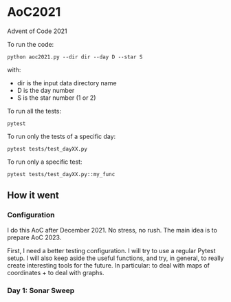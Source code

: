 # AoC2021

Advent of Code 2021

To run the code:

```commandline
python aoc2021.py --dir dir --day D --star S
```
with:

- dir is the input data directory name
- D is the day number
- S is the star number (1 or 2)

To run all the tests:

```commandline
pytest
```

To run only the tests of a specific day:

```commandline
pytest tests/test_dayXX.py
```

To run only a specific test:

```commandline
pytest tests/test_dayXX.py::my_func
```

## How it went

### Configuration

I do this AoC after December 2021. No stress, no rush. The main idea is to prepare AoC 2023.

First, I need a better testing configuration. I will try to use a regular Pytest setup. I will also keep aside the
useful functions, and try, in general, to really create interesting tools for the future. In particular: to deal with
maps of coordinates + to deal with graphs.

### Day 1: Sonar Sweep